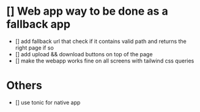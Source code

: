 
# [] Web app way to be done as a fallback app
- [] add fallback url that check if it contains valid path and returns the right page if so
- [] add upload && download buttons on top of the page
- [] make the webapp works fine on all screens with tailwind css queries
# Others
- [] use tonic for native app
